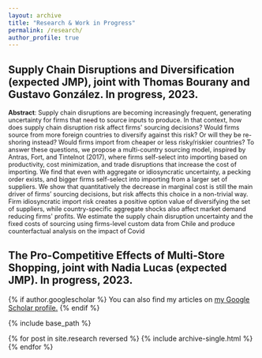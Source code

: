 ```yaml
---
layout: archive
title: "Research & Work in Progress"
permalink: /research/
author_profile: true
---
```


## **Supply Chain Disruptions and Diversification (expected JMP)**, joint with Thomas Bourany and Gustavo González. In progress, 2023.

<span style="font-size:0.9em;line-height:-1em;"> **Abstract**: Supply chain disruptions are becoming increasingly frequent, generating uncertainty for firms that need to source inputs to produce. In that context, how does supply chain disruption risk affect firms' sourcing decisions? Would firms source from more foreign countries to diversify against this risk? Or will they be re-shoring instead? Would firms import from cheaper or less risky/riskier countries? To answer these questions, we propose a multi-country sourcing model, inspired by Antras, Fort, and Tintelnot (2017), where firms self-select into importing based on productivity, cost minimization, and trade disruptions that increase the cost of importing. We find that even with aggregate or idiosyncratic uncertainty, a pecking order exists, and bigger firms self-select into importing from a larger set of suppliers. We show that quantitatively the decrease in marginal cost is still the main driver of firms’ sourcing decisions, but risk affects this choice in a non-trivial way. Firm idiosyncratic import risk creates a positive option value of diversifying the set of suppliers, while country-specific aggregate shocks also affect market demand reducing firms' profits. We estimate the supply chain disruption uncertainty and the fixed costs of sourcing using firms-level custom data from Chile and produce counterfactual analysis on the impact of Covid 
</span>

## **The Pro-Competitive Effects of Multi-Store Shopping**, joint with Nadia Lucas (expected JMP). In progress, 2023.

{% if author.googlescholar %}
  You can also find my articles on <u><a href="{{author.googlescholar}}">my Google Scholar profile</a>.</u>
{% endif %}

{% include base_path %}

{% for post in site.research reversed %}
  {% include archive-single.html %}
{% endfor %}
